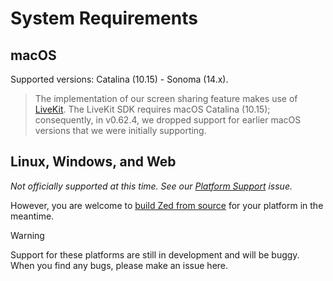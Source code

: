 # System Requirements

## macOS

Supported versions: Catalina (10.15) - Sonoma (14.x).

> The implementation of our screen sharing feature makes use of [LiveKit](https://livekit.io). The LiveKit SDK requires macOS Catalina (10.15); consequently, in v0.62.4, we dropped support for earlier macOS versions that we were initially supporting.

## Linux, Windows, and Web

_Not officially supported at this time. See our_ [_Platform Support_](https://github.com/zed-industries/zed/issues/5391) _issue._

However, you are welcome to [build Zed from source](developing_zed_building_zed.md) for your platform in the meantime.

> [!WARNING]
> Support for these platforms are still in development and will be buggy. When you find any bugs, please make an issue here.
